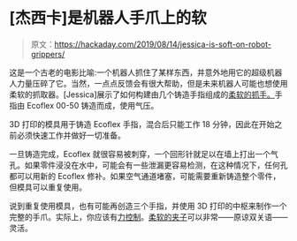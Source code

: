 # [杰西卡]是机器人手爪上的软

> 原文：<https://hackaday.com/2019/08/14/jessica-is-soft-on-robot-grippers/>

这是一个古老的电影比喻:一个机器人抓住了某样东西，并意外地用它的超级机器人力量压碎了它。当然，一点点反馈会有很大帮助，但是未来机器人可能也想使用柔软的抓取器。[Jessica]展示了如何构建由几个铸造手指组成的[柔软的抓手。](https://www.instructables.com/id/Soft-Robotic-Gripper/)手指由 Ecoflex 00-50 铸造而成，使用气压。

3D 打印的模具用于铸造 Ecoflex 手指，混合后只能工作 18 分钟，因此在开始之前必须快速工作并做好一切准备。

一旦铸造完成，Ecoflex 就很容易被刺穿，一个回形针就足以在墙上打出一个气孔。如果零件浸没在水中，可能会有一些泄漏更容易检测，在这种情况下，任何孔都可以用新的 Ecoflex 修补。如果空气通道堵塞，可能需要重新铸造整个零件，但模具可以重复使用。

说到重复使用模具，也有可能再创造三个手指，并使用 3D 打印的中枢来制作一个完整的手爪。实际上，你应该有[力控制](https://hackaday.com/2019/03/25/this-force-controlled-robot-gripper-is-less-likely-to-break-stuff/)。[柔软的夹子](https://hackaday.com/2019/03/18/origami-gripper-is-great-for-soft-and-heavy-objects/)可以非常——原谅双关语——灵活。